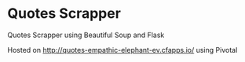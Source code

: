 # Quotes Scrapper
Quotes Scrapper using Beautiful Soup and Flask

Hosted on http://quotes-empathic-elephant-ev.cfapps.io/ using Pivotal
